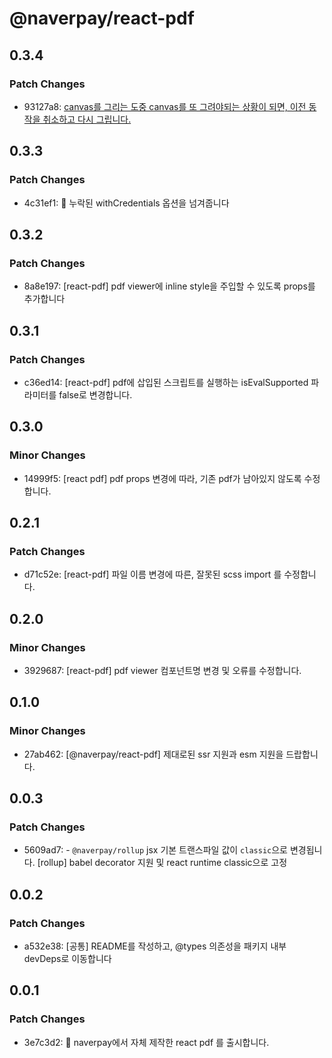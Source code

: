 # @naverpay/react-pdf

## 0.3.4

### Patch Changes

-   93127a8: [canvas를 그리는 도중 canvas를 또 그려야되는 상황이 되면, 이전 동작을 취소하고 다시 그립니다.](https://github.com/NaverPayDev/pie/pull/106)

## 0.3.3

### Patch Changes

-   4c31ef1: :bug: 누락된 withCredentials 옵션을 넘겨줍니다

## 0.3.2

### Patch Changes

-   8a8e197: [react-pdf] pdf viewer에 inline style을 주입할 수 있도록 props를 추가합니다

## 0.3.1

### Patch Changes

-   c36ed14: [react-pdf] pdf에 삽입된 스크립트를 실행하는 isEvalSupported 파라미터를 false로 변경합니다.

## 0.3.0

### Minor Changes

-   14999f5: [react pdf] pdf props 변경에 따라, 기존 pdf가 남아있지 않도록 수정합니다.

## 0.2.1

### Patch Changes

-   d71c52e: [react-pdf] 파일 이름 변경에 따른, 잘못된 scss import 를 수정합니다.

## 0.2.0

### Minor Changes

-   3929687: [react-pdf] pdf viewer 컴포넌트명 변경 및 오류를 수정합니다.

## 0.1.0

### Minor Changes

-   27ab462: [@naverpay/react-pdf] 제대로된 ssr 지원과 esm 지원을 드랍합니다.

## 0.0.3

### Patch Changes

-   5609ad7: - `@naverpay/rollup` jsx 기본 트랜스파일 값이 `classic`으로 변경됩니다.
    [rollup] babel decorator 지원 및 react runtime classic으로 고정

## 0.0.2

### Patch Changes

-   a532e38: [공통] README를 작성하고, @types 의존성을 패키지 내부 devDeps로 이동합니다

## 0.0.1

### Patch Changes

-   3e7c3d2: 🎉 naverpay에서 자체 제작한 react pdf 를 출시합니다.

